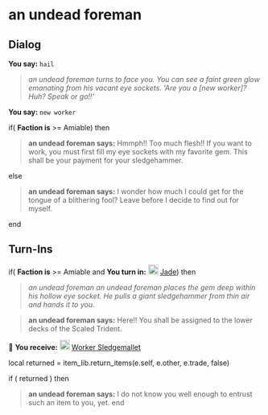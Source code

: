 # an undead foreman
## Dialog

**You say:** `hail`



>*an undead foreman turns to face you. You can see a faint green glow emanating from his vacant eye sockets. 'Are you a [new worker]? Huh? Speak or go!!'*

**You say:** `new worker`



if( **Faction is** >= Amiable) then



>**an undead foreman says:** Hmmph!! Too much flesh!! If you want to work, you must first fill my eye sockets with my favorite gem. This shall be your payment for your sledgehammer.


else



>**an undead foreman says:** I wonder how much I could get for the tongue of a blithering fool? Leave before I decide to find out for myself.

end

## Turn-Ins





if( **Faction is** >= Amiable and  **You turn in:** <img style="background:url(/static/icons/blank_slot.gif);width:20px;height:20px;" src="/static/icons/item_952.png" alt="" /> <a
                                href="/item/10023" data-url="10023" class="tooltip-link link">Jade</a>) then 


>*an undead foreman an undead foreman places the gem deep within his hollow eye socket. He pulls a giant sledgehammer from thin air and hands it to you.*


>**an undead foreman says:** Here!! You shall be assigned to the lower decks of the Scaled Trident.


 &#127873; **You receive:**  <img style="background:url(/static/icons/blank_slot.gif);width:20px;height:20px;" src="/static/icons/item_567.png" alt="" /> <a
                                href="/item/12863" data-url="12863" class="tooltip-link link">Worker Sledgemallet</a> 

 

local returned = item_lib.return_items(e.self, e.other, e.trade, false)

if ( returned ) then


>**an undead foreman says:** I do not know you well enough to entrust such an item to you, yet.
end
